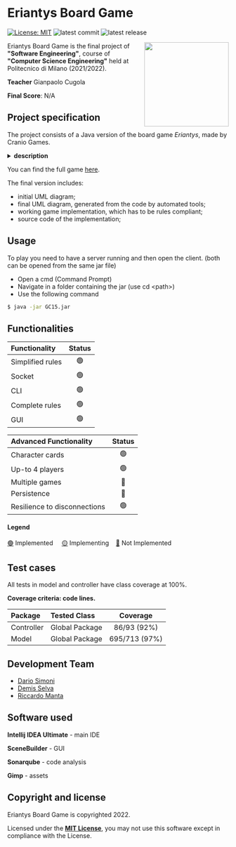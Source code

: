# Eriantys Board Game
[![License: MIT][license-image]][license]
![latest commit](https://img.shields.io/github/last-commit/Demisu/ing-sw-2022-selva-simoni-manta?color=red)
![latest release](https://img.shields.io/github/v/release/Demisu/ing-sw-2022-selva-simoni-manta?color=green)

<img src="https://i.imgur.com/PFT0MMi.png" width=192px height=192 px align="right" />

Eriantys Board Game is the final project of **"Software Engineering"**, course of **"Computer Science Engineering"** held at Politecnico di Milano (2021/2022).

**Teacher** Gianpaolo Cugola

**Final Score**: N/A

## Project specification
The project consists of a Java version of the board game *Eriantys*, made by Cranio Games.
<details>
<summary><b>description</b></summary>
  
> In a world of floating islands, young magical creatures wish to enter into the great schools of magic.
>   
> Take the role of a school principal in a great challenge, what school will be the most influent? Use wisely your 10 assistants to move students into your dining room and onto the islands and guide Mother Nature on the island where you have more control, she will reward you and let you build a magic tower there!
> Be careful though! The 5 professors define who controls a faction, but they always go where the most students are. Each faction will change their minds frequently and you may lose all your support!
> 
> A light strategy family game in a cute and funny world full of magical creatures, with 12 different characters that change the rules for lots of variants!
  
</details>

You can find the full game [here](https://www.craniocreations.it/prodotto/eriantys/).

The final version includes:
* initial UML diagram;
* final UML diagram, generated from the code by automated tools;
* working game implementation, which has to be rules compliant;
* source code of the implementation;
## Usage
To play you need to have a server running and then open the client.
(both can be opened from the same jar file)
* Open a cmd (Command Prompt)
* Navigate in a folder containing the jar (use cd &lt;path&gt;)
* Use the following command
```sh
$ java -jar GC15.jar
```

## Functionalities
| Functionality | Status |
|:-----------------------|:------------------------------------:|
| Simplified rules | 🟢 |
| Socket |🟢 |
| CLI | 🟢 |
| Complete rules | 🟢 |
| GUI | 🟢 |

| Advanced Functionality | Status |
|:-----------------------|:------------------------------------:|
| Character cards | 🟢 |
| Up-to 4 players | 🟢 |
| Multiple games | 🔴 |
| Persistence | 🔴 |
| Resilience to disconnections | 🟢 |

#### Legend
[🟢]() Implemented &nbsp;&nbsp;&nbsp;&nbsp;[🟡]() Implementing&nbsp;&nbsp;&nbsp;&nbsp;[🔴]() Not Implemented

## Test cases
All tests in model and controller have class coverage at 100%.

**Coverage criteria: code lines.**

| Package |Tested Class | Coverage |
|:-----------------------|:------------------|:------------------------------------:|
| Controller | Global Package | 86/93 (92%)
| Model | Global Package | 695/713 (97%)

## Development Team
* [Dario Simoni](https://github.com/Delath)
* [Demis Selva](https://github.com/Demisu)
* [Riccardo Manta](https://github.com/RicX8)

## Software used
**Intellij IDEA Ultimate** - main IDE 

**SceneBuilder** - GUI

**Sonarqube** - code analysis

**Gimp** - assets

## Copyright and license

Eriantys Board Game is copyrighted 2022.

Licensed under the **[MIT License](https://github.com/Demisu/ing-sw-2022-selva-simoni-manta/blob/main/LICENSE)**,
you may not use this software except in compliance with the License.

[license]: https://github.com/Demisu/ing-sw-2022-selva-simoni-manta/blob/main/LICENSE
[license-image]: https://img.shields.io/badge/License-MIT-blue.svg
